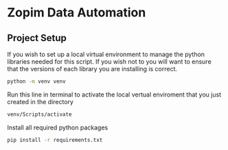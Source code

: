 # Zopim Data Automation

## Project Setup
If you wish to set up a local virtual environment to manage the python libraries needed for this script. If you wish not to you will want to ensure that the versions of each library you are installing is correct. 
```bash
python -m venv venv
```
Run this line in terminal to activate the local vertual enviroment that you just created in the directory
```bash
venv/Scripts/activate
```
Install all required python packages 
```bash
pip install -r requirements.txt
```
